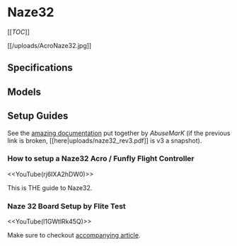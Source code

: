 # Naze32

[[_TOC_]]

[[/uploads/AcroNaze32.jpg]]

## Specifications

## Models

## Setup Guides

See the [amazing documentation](http://www.abusemark.com/downloads/naze32_rev3.pdf) put together by *AbuseMarK* (if the previous link is broken, [[here|uploads/naze32_rev3.pdf]] is v3 a snapshot).

### How to setup a Naze32 Acro / Funfly Flight Controller

<<YouTube(rj6IXA2hDW0)>>

This is THE guide to Naze32.

### Naze 32 Board Setup by Flite Test

<<YouTube(l1GWtlRk45Q)>>

Make sure to checkout [accompanying article](http://flitetest.com/articles/naze-32-board-setup).